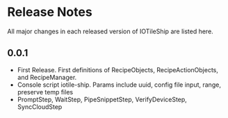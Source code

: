 # Release Notes

All major changes in each released version of IOTileShip are listed here.

## 0.0.1

- First Release. First definitions of RecipeObjects, RecipeActionObjects, and RecipeManager.
- Console script iotile-ship. Params include uuid, config file input, range, preserve temp files
- PromptStep, WaitStep, PipeSnippetStep, VerifyDeviceStep, SyncCloudStep